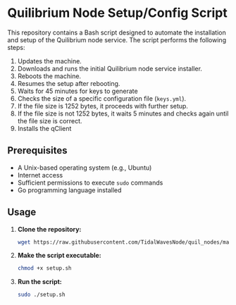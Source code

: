 # Quilibrium Node Setup/Config Script

This repository contains a Bash script designed to automate the installation and setup of the Quilibrium node service. The script performs the following steps:

1. Updates the machine.
2. Downloads and runs the initial Quilibrium node service installer.
3. Reboots the machine.
4. Resumes the setup after rebooting.
5. Waits for 45 minutes for keys to generate
6. Checks the size of a specific configuration file (`keys.yml`).
7. If the file size is 1252 bytes, it proceeds with further setup.
8. If the file size is not 1252 bytes, it waits 5 minutes and checks again until the file size is correct.
9. Installs the qClient

## Prerequisites

- A Unix-based operating system (e.g., Ubuntu)
- Internet access
- Sufficient permissions to execute `sudo` commands
- Go programming language installed

## Usage

1. **Clone the repository:**
    ```sh
   wget https://raw.githubusercontent.com/TidalWavesNode/quil_nodes/main/setup.sh
    ```

2. **Make the script executable:**
    ```sh
    chmod +x setup.sh
    ```

3. **Run the script:**
    ```sh
    sudo ./setup.sh
    ```
